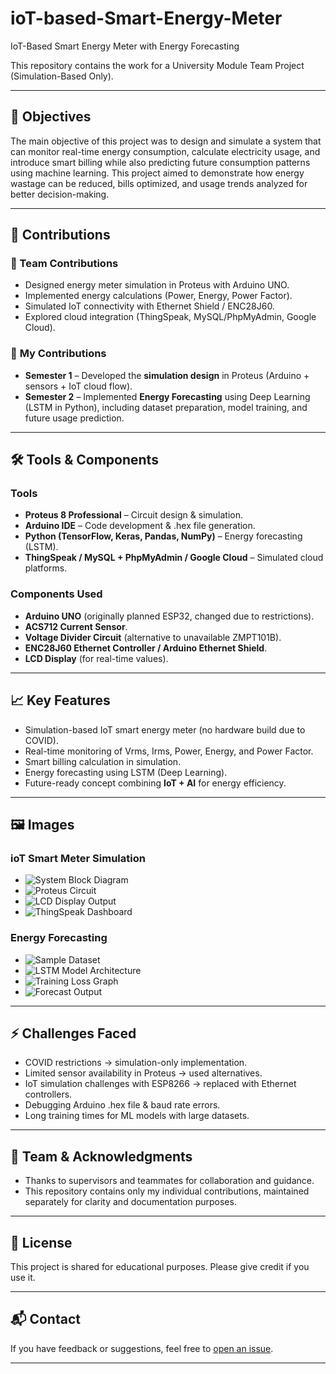 # ioT-based-Smart-Energy-Meter

IoT-Based Smart Energy Meter with Energy Forecasting

This repository contains the work for a University Module Team Project (Simulation-Based Only).

---

## 🎯 Objectives  
The main objective of this project was to design and simulate a system that can monitor real-time energy consumption, calculate electricity usage, and introduce smart billing while also predicting future consumption patterns using machine learning. This project aimed to demonstrate how energy wastage can be reduced, bills optimized, and usage trends analyzed for better decision-making.  

---

## 👥 Contributions  

### 🔹 Team Contributions  
- Designed energy meter simulation in Proteus with Arduino UNO.  
- Implemented energy calculations (Power, Energy, Power Factor).  
- Simulated IoT connectivity with Ethernet Shield / ENC28J60.  
- Explored cloud integration (ThingSpeak, MySQL/PhpMyAdmin, Google Cloud).  

### 🔸 **My Contributions**  
- **Semester 1** – Developed the **simulation design** in Proteus (Arduino + sensors + IoT cloud flow).  
- **Semester 2** – Implemented **Energy Forecasting** using Deep Learning (LSTM in Python), including dataset preparation, model training, and future usage prediction.  

---

## 🛠 Tools & Components  

### Tools  
- **Proteus 8 Professional** – Circuit design & simulation.  
- **Arduino IDE** – Code development & .hex file generation.  
- **Python (TensorFlow, Keras, Pandas, NumPy)** – Energy forecasting (LSTM).  
- **ThingSpeak / MySQL + PhpMyAdmin / Google Cloud** – Simulated cloud platforms.  

### Components Used
- **Arduino UNO** (originally planned ESP32, changed due to restrictions).  
- **ACS712 Current Sensor**.  
- **Voltage Divider Circuit** (alternative to unavailable ZMPT101B).  
- **ENC28J60 Ethernet Controller / Arduino Ethernet Shield**.  
- **LCD Display** (for real-time values).  

---

## 📈 Key Features  
- Simulation-based IoT smart energy meter (no hardware build due to COVID).  
- Real-time monitoring of Vrms, Irms, Power, Energy, and Power Factor.  
- Smart billing calculation in simulation.  
- Energy forecasting using LSTM (Deep Learning).  
- Future-ready concept combining **IoT + AI** for energy efficiency.  

---

## 🖼 Images  

### ioT Smart Meter Simulation
- ![System Block Diagram](images/block_diagram.png)  
- ![Proteus Circuit](images/proteus_circuit.png)  
- ![LCD Display Output](images/lcd_output.png)  
- ![ThingSpeak Dashboard](images/thingspeak_dashboard.png)  

### Energy Forecasting  
- ![Sample Dataset](images/dataset_sample.png)  
- ![LSTM Model Architecture](images/lstm_architecture.png)  
- ![Training Loss Graph](images/training_loss.png)  
- ![Forecast Output](images/forecast_output.png)  

---

## ⚡ Challenges Faced  
- COVID restrictions → simulation-only implementation.  
- Limited sensor availability in Proteus → used alternatives.  
- IoT simulation challenges with ESP8266 → replaced with Ethernet controllers.  
- Debugging Arduino .hex file & baud rate errors.  
- Long training times for ML models with large datasets.  

---

## 👥 Team & Acknowledgments  
- Thanks to supervisors and teammates for collaboration and guidance.
- This repository contains only my individual contributions, maintained separately for clarity and documentation purposes.

---

## 📄 License
This project is shared for educational purposes. Please give credit if you use it.

---

## 📬 Contact
If you have feedback or suggestions, feel free to [open an issue](https://github.com).

---
